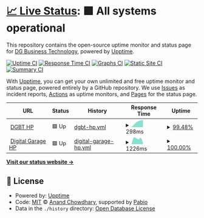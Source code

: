 # [📈 Live Status](https://naviplus-asp.github.io/dgbt-statuspage): <!--live status--> **🟩 All systems operational**

This repository contains the open-source uptime monitor and status page for [DG Business Technology](https://www.dgbt.jp/), powered by [Upptime](https://github.com/upptime/upptime).

[![Uptime CI](https://github.com/naviplus-asp/dgbt-statuspage/workflows/Uptime%20CI/badge.svg)](https://github.com/naviplus-asp/dgbt-statuspage/actions?query=workflow%3A%22Uptime+CI%22)
[![Response Time CI](https://github.com/naviplus-asp/dgbt-statuspage/workflows/Response%20Time%20CI/badge.svg)](https://github.com/naviplus-asp/dgbt-statuspage/actions?query=workflow%3A%22Response+Time+CI%22)
[![Graphs CI](https://github.com/naviplus-asp/dgbt-statuspage/workflows/Graphs%20CI/badge.svg)](https://github.com/naviplus-asp/dgbt-statuspage/actions?query=workflow%3A%22Graphs+CI%22)
[![Static Site CI](https://github.com/naviplus-asp/dgbt-statuspage/workflows/Static%20Site%20CI/badge.svg)](https://github.com/naviplus-asp/dgbt-statuspage/actions?query=workflow%3A%22Static+Site+CI%22)
[![Summary CI](https://github.com/naviplus-asp/dgbt-statuspage/workflows/Summary%20CI/badge.svg)](https://github.com/naviplus-asp/dgbt-statuspage/actions?query=workflow%3A%22Summary+CI%22)

With [Upptime](https://upptime.js.org), you can get your own unlimited and free uptime monitor and status page, powered entirely by a GitHub repository. We use [Issues](https://github.com/naviplus-asp/dgbt-statuspage/issues) as incident reports, [Actions](https://github.com/naviplus-asp/dgbt-statuspage/actions) as uptime monitors, and [Pages](https://naviplus-asp.github.io/dgbt-statuspage) for the status page.

<!--start: status pages-->
<!-- This summary is generated by Upptime (https://github.com/upptime/upptime) -->
<!-- Do not edit this manually, your changes will be overwritten -->
<!-- prettier-ignore -->
| URL | Status | History | Response Time | Uptime |
| --- | ------ | ------- | ------------- | ------ |
| <img alt="" src="https://icons.duckduckgo.com/ip3/www.dgbt.jp.ico" height="13"> [DGBT HP](https://www.dgbt.jp) | 🟩 Up | [dgbt-hp.yml](https://github.com/naviplus-asp/dgbt-statuspage/commits/HEAD/history/dgbt-hp.yml) | <details><summary><img alt="Response time graph" src="./graphs/dgbt-hp/response-time-week.png" height="20"> 298ms</summary><br><a href="https://naviplus-asp.github.io/dgbt-statuspage/history/dgbt-hp"><img alt="Response time 298" src="https://img.shields.io/endpoint?url=https%3A%2F%2Fraw.githubusercontent.com%2Fnaviplus-asp%2Fdgbt-statuspage%2FHEAD%2Fapi%2Fdgbt-hp%2Fresponse-time.json"></a><br><a href="https://naviplus-asp.github.io/dgbt-statuspage/history/dgbt-hp"><img alt="24-hour response time 298" src="https://img.shields.io/endpoint?url=https%3A%2F%2Fraw.githubusercontent.com%2Fnaviplus-asp%2Fdgbt-statuspage%2FHEAD%2Fapi%2Fdgbt-hp%2Fresponse-time-day.json"></a><br><a href="https://naviplus-asp.github.io/dgbt-statuspage/history/dgbt-hp"><img alt="7-day response time 298" src="https://img.shields.io/endpoint?url=https%3A%2F%2Fraw.githubusercontent.com%2Fnaviplus-asp%2Fdgbt-statuspage%2FHEAD%2Fapi%2Fdgbt-hp%2Fresponse-time-week.json"></a><br><a href="https://naviplus-asp.github.io/dgbt-statuspage/history/dgbt-hp"><img alt="30-day response time 298" src="https://img.shields.io/endpoint?url=https%3A%2F%2Fraw.githubusercontent.com%2Fnaviplus-asp%2Fdgbt-statuspage%2FHEAD%2Fapi%2Fdgbt-hp%2Fresponse-time-month.json"></a><br><a href="https://naviplus-asp.github.io/dgbt-statuspage/history/dgbt-hp"><img alt="1-year response time 298" src="https://img.shields.io/endpoint?url=https%3A%2F%2Fraw.githubusercontent.com%2Fnaviplus-asp%2Fdgbt-statuspage%2FHEAD%2Fapi%2Fdgbt-hp%2Fresponse-time-year.json"></a></details> | <details><summary><a href="https://naviplus-asp.github.io/dgbt-statuspage/history/dgbt-hp">99.48%</a></summary><a href="https://naviplus-asp.github.io/dgbt-statuspage/history/dgbt-hp"><img alt="All-time uptime 99.48%" src="https://img.shields.io/endpoint?url=https%3A%2F%2Fraw.githubusercontent.com%2Fnaviplus-asp%2Fdgbt-statuspage%2FHEAD%2Fapi%2Fdgbt-hp%2Fuptime.json"></a><br><a href="https://naviplus-asp.github.io/dgbt-statuspage/history/dgbt-hp"><img alt="24-hour uptime 99.48%" src="https://img.shields.io/endpoint?url=https%3A%2F%2Fraw.githubusercontent.com%2Fnaviplus-asp%2Fdgbt-statuspage%2FHEAD%2Fapi%2Fdgbt-hp%2Fuptime-day.json"></a><br><a href="https://naviplus-asp.github.io/dgbt-statuspage/history/dgbt-hp"><img alt="7-day uptime 99.48%" src="https://img.shields.io/endpoint?url=https%3A%2F%2Fraw.githubusercontent.com%2Fnaviplus-asp%2Fdgbt-statuspage%2FHEAD%2Fapi%2Fdgbt-hp%2Fuptime-week.json"></a><br><a href="https://naviplus-asp.github.io/dgbt-statuspage/history/dgbt-hp"><img alt="30-day uptime 99.48%" src="https://img.shields.io/endpoint?url=https%3A%2F%2Fraw.githubusercontent.com%2Fnaviplus-asp%2Fdgbt-statuspage%2FHEAD%2Fapi%2Fdgbt-hp%2Fuptime-month.json"></a><br><a href="https://naviplus-asp.github.io/dgbt-statuspage/history/dgbt-hp"><img alt="1-year uptime 99.48%" src="https://img.shields.io/endpoint?url=https%3A%2F%2Fraw.githubusercontent.com%2Fnaviplus-asp%2Fdgbt-statuspage%2FHEAD%2Fapi%2Fdgbt-hp%2Fuptime-year.json"></a></details>
| <img alt="" src="https://icons.duckduckgo.com/ip3/www.garage.co.jp.ico" height="13"> [Digital Garage HP](https://www.garage.co.jp) | 🟩 Up | [digital-garage-hp.yml](https://github.com/naviplus-asp/dgbt-statuspage/commits/HEAD/history/digital-garage-hp.yml) | <details><summary><img alt="Response time graph" src="./graphs/digital-garage-hp/response-time-week.png" height="20"> 1226ms</summary><br><a href="https://naviplus-asp.github.io/dgbt-statuspage/history/digital-garage-hp"><img alt="Response time 1226" src="https://img.shields.io/endpoint?url=https%3A%2F%2Fraw.githubusercontent.com%2Fnaviplus-asp%2Fdgbt-statuspage%2FHEAD%2Fapi%2Fdigital-garage-hp%2Fresponse-time.json"></a><br><a href="https://naviplus-asp.github.io/dgbt-statuspage/history/digital-garage-hp"><img alt="24-hour response time 1226" src="https://img.shields.io/endpoint?url=https%3A%2F%2Fraw.githubusercontent.com%2Fnaviplus-asp%2Fdgbt-statuspage%2FHEAD%2Fapi%2Fdigital-garage-hp%2Fresponse-time-day.json"></a><br><a href="https://naviplus-asp.github.io/dgbt-statuspage/history/digital-garage-hp"><img alt="7-day response time 1226" src="https://img.shields.io/endpoint?url=https%3A%2F%2Fraw.githubusercontent.com%2Fnaviplus-asp%2Fdgbt-statuspage%2FHEAD%2Fapi%2Fdigital-garage-hp%2Fresponse-time-week.json"></a><br><a href="https://naviplus-asp.github.io/dgbt-statuspage/history/digital-garage-hp"><img alt="30-day response time 1226" src="https://img.shields.io/endpoint?url=https%3A%2F%2Fraw.githubusercontent.com%2Fnaviplus-asp%2Fdgbt-statuspage%2FHEAD%2Fapi%2Fdigital-garage-hp%2Fresponse-time-month.json"></a><br><a href="https://naviplus-asp.github.io/dgbt-statuspage/history/digital-garage-hp"><img alt="1-year response time 1226" src="https://img.shields.io/endpoint?url=https%3A%2F%2Fraw.githubusercontent.com%2Fnaviplus-asp%2Fdgbt-statuspage%2FHEAD%2Fapi%2Fdigital-garage-hp%2Fresponse-time-year.json"></a></details> | <details><summary><a href="https://naviplus-asp.github.io/dgbt-statuspage/history/digital-garage-hp">100.00%</a></summary><a href="https://naviplus-asp.github.io/dgbt-statuspage/history/digital-garage-hp"><img alt="All-time uptime 100.00%" src="https://img.shields.io/endpoint?url=https%3A%2F%2Fraw.githubusercontent.com%2Fnaviplus-asp%2Fdgbt-statuspage%2FHEAD%2Fapi%2Fdigital-garage-hp%2Fuptime.json"></a><br><a href="https://naviplus-asp.github.io/dgbt-statuspage/history/digital-garage-hp"><img alt="24-hour uptime 100.00%" src="https://img.shields.io/endpoint?url=https%3A%2F%2Fraw.githubusercontent.com%2Fnaviplus-asp%2Fdgbt-statuspage%2FHEAD%2Fapi%2Fdigital-garage-hp%2Fuptime-day.json"></a><br><a href="https://naviplus-asp.github.io/dgbt-statuspage/history/digital-garage-hp"><img alt="7-day uptime 100.00%" src="https://img.shields.io/endpoint?url=https%3A%2F%2Fraw.githubusercontent.com%2Fnaviplus-asp%2Fdgbt-statuspage%2FHEAD%2Fapi%2Fdigital-garage-hp%2Fuptime-week.json"></a><br><a href="https://naviplus-asp.github.io/dgbt-statuspage/history/digital-garage-hp"><img alt="30-day uptime 100.00%" src="https://img.shields.io/endpoint?url=https%3A%2F%2Fraw.githubusercontent.com%2Fnaviplus-asp%2Fdgbt-statuspage%2FHEAD%2Fapi%2Fdigital-garage-hp%2Fuptime-month.json"></a><br><a href="https://naviplus-asp.github.io/dgbt-statuspage/history/digital-garage-hp"><img alt="1-year uptime 100.00%" src="https://img.shields.io/endpoint?url=https%3A%2F%2Fraw.githubusercontent.com%2Fnaviplus-asp%2Fdgbt-statuspage%2FHEAD%2Fapi%2Fdigital-garage-hp%2Fuptime-year.json"></a></details>

<!--end: status pages-->

[**Visit our status website →**](https://naviplus-asp.github.io/dgbt-statuspage)

## 📄 License

- Powered by: [Upptime](https://github.com/upptime/upptime)
- Code: [MIT](./LICENSE) © [Anand Chowdhary](https://anandchowdhary.com), supported by [Pabio](https://pabio.com)
- Data in the `./history` directory: [Open Database License](https://opendatacommons.org/licenses/odbl/1-0/)
